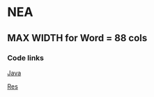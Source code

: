 # NEA

## MAX WIDTH for Word = 88 cols

### Code links
[Java](app/src/main/java/com/martinwalls/nea)

[Res](app/src/main/res)
